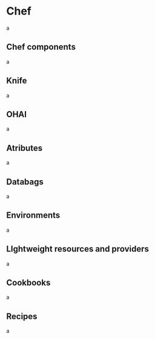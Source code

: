 # Chef
a

## Chef components
a

## Knife
a

## OHAI
a

## Atributes
a

## Databags
a

## Environments
a

## LIghtweight resources and providers
a

## Cookbooks
a

## Recipes

a